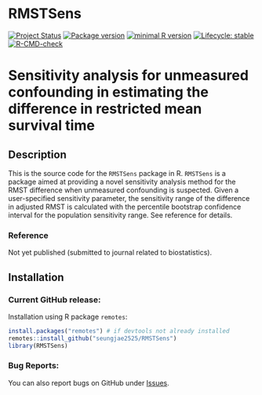 # RMSTSens

<!-- badges: start -->
[![Project Status](https://www.repostatus.org/badges/latest/active.svg)](https://www.repostatus.org/#active/)
[![Package version](https://img.shields.io/badge/GitHub-1.0.0-orange.svg)](https://github.com/seungjae2525/RMSTSens/)
[![minimal R version](https://img.shields.io/badge/R-v4.0.0+-blue.svg)](https://cran.r-project.org/)
[![Lifecycle: stable](https://img.shields.io/badge/lifecycle-stable-brightgreen.svg)](https://lifecycle.r-lib.org/articles/stages.html#stable)
[![R-CMD-check](https://github.com/seungjae2525/RMSTSens/actions/workflows/R-CMD-check.yaml/badge.svg)](https://github.com/seungjae2525/RMSTSens/actions/workflows/R-CMD-check.yaml)
<!-- badges: end -->

# Sensitivity analysis for unmeasured confounding in estimating the difference in restricted mean survival time

## Description
This is the source code for the `RMSTSens` package in R. 
`RMSTSens` is a package aimed at providing a novel sensitivity analysis method for the RMST difference when unmeasured confounding is suspected.
Given a user-specified sensitivity parameter, the sensitivity range of the difference in adjusted RMST is calculated with the percentile bootstrap confidence interval for the population sensitivity range. See reference for details.
 
### Reference
Not yet published (submitted to journal related to biostatistics).


## Installation
### Current GitHub release:
Installation using R package `remotes`:

```r
install.packages("remotes") # if devtools not already installed
remotes::install_github("seungjae2525/RMSTSens")
library(RMSTSens)
```

### Bug Reports:
You can also report bugs on GitHub under [Issues](https://github.com/seungjae2525/RMSTSens/issues/).
